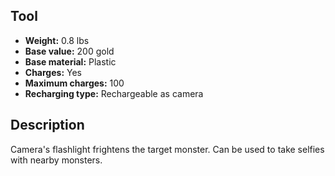 ## Tool
- **Weight:** 0.8 lbs
- **Base value:** 200 gold
- **Base material:** Plastic
- **Charges:** Yes
- **Maximum charges:** 100
- **Recharging type:** Rechargeable as camera

## Description

Camera's flashlight frightens the target monster. Can be used to take selfies with nearby monsters.
